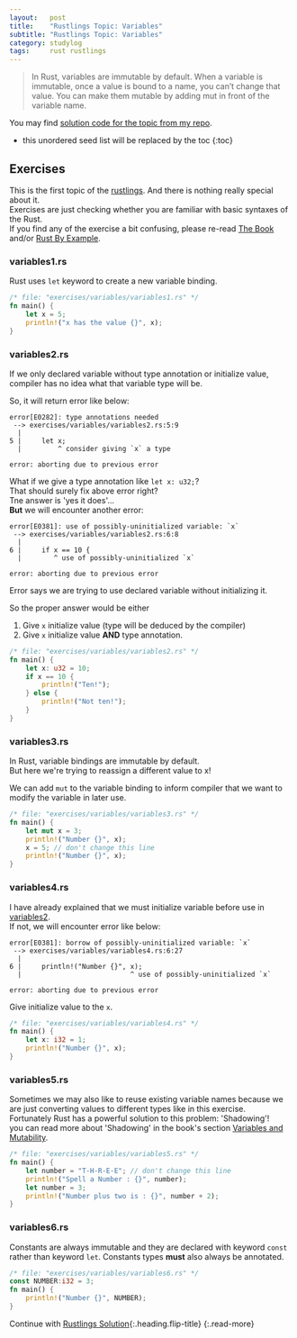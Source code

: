 ```yaml
---
layout:   post
title:    "Rustlings Topic: Variables"
subtitle: "Rustlings Topic: Variables"
category: studylog
tags:     rust rustlings
---
```


> In Rust, variables are immutable by default.
> When a variable is immutable, once a value is bound to a name, you can’t change that value.
> You can make them mutable by adding mut in front of the variable name.

You may find [solution code for the topic from my repo].

[solution code for the topic from my repo]: https://github.com/LazyRen/rustlings-solution/tree/main/exercises/variables

<!--more-->

* this unordered seed list will be replaced by the toc
{:toc}

## Exercises

This is the first topic of the [rustlings]. And there is nothing really special about it.<br>
Exercises are just checking whether you are familiar with basic syntaxes of the Rust.<br>
If you find any of the exercise a bit confusing, please re-read [The Book] and/or [Rust By Example].

[rustlings]: https://github.com/rust-lang/rustlings
[The Book]: https://doc.rust-lang.org/book/index.html
[Rust By Example]: https://doc.rust-lang.org/rust-by-example/index.html

### variables1.rs

Rust uses `let` keyword to create a new variable binding.

```rust
/* file: "exercises/variables/variables1.rs" */
fn main() {
    let x = 5;
    println!("x has the value {}", x);
}
```

### variables2.rs

If we only declared variable without type annotation or initialize value,
compiler has no idea what that variable type will be.

So, it will return error like below:

```shell
error[E0282]: type annotations needed
 --> exercises/variables/variables2.rs:5:9
  |
5 |     let x;
  |         ^ consider giving `x` a type

error: aborting due to previous error
```

What if we give a type annotation like `let x: u32;`?<br>
That should surely fix above error right?<br>
Tne answer is 'yes it does'...<br>
**But** we will encounter another error:

```shell
error[E0381]: use of possibly-uninitialized variable: `x`
 --> exercises/variables/variables2.rs:6:8
  |
6 |     if x == 10 {
  |        ^ use of possibly-uninitialized `x`

error: aborting due to previous error
```

Error says we are trying to use declared variable without initializing it.

So the proper answer would be either

1. Give `x` initialize value (type will be deduced by the compiler)
2. Give `x` initialize value **AND** type annotation.

```rust
/* file: "exercises/variables/variables2.rs" */
fn main() {
    let x: u32 = 10;
    if x == 10 {
        println!("Ten!");
    } else {
        println!("Not ten!");
    }
}
```

### variables3.rs

In Rust, variable bindings are immutable by default.<br>
But here we're trying to reassign a different value to x!

We can add `mut` to the variable binding to inform compiler that we want to modify the variable in
later use.

```rust
/* file: "exercises/variables/variables3.rs" */
fn main() {
    let mut x = 3;
    println!("Number {}", x);
    x = 5; // don't change this line
    println!("Number {}", x);
}
```

### variables4.rs

I have already explained that we must initialize variable before use in [variables2].<br>
If not, we will encounter error like below:

[variables2]: #variables2rs

```shell
error[E0381]: borrow of possibly-uninitialized variable: `x`
 --> exercises/variables/variables4.rs:6:27
  |
6 |     println!("Number {}", x);
  |                           ^ use of possibly-uninitialized `x`

error: aborting due to previous error
```

Give initialize value to the `x`.

```rust
/* file: "exercises/variables/variables4.rs" */
fn main() {
    let x: i32 = 1;
    println!("Number {}", x);
}
```

### variables5.rs

Sometimes we may also like to reuse existing variable names because we are just converting
values to different types like in this exercise.<br>
Fortunately Rust has a powerful solution to this problem: 'Shadowing'!<br>
you can read more about 'Shadowing' in the book's section [Variables and Mutability].

[Variables and Mutability]: https://doc.rust-lang.org/book/ch03-01-variables-and-mutability.html#shadowing

```rust
/* file: "exercises/variables/variables5.rs" */
fn main() {
    let number = "T-H-R-E-E"; // don't change this line
    println!("Spell a Number : {}", number);
    let number = 3;
    println!("Number plus two is : {}", number + 2);
}
```

### variables6.rs

Constants are always immutable and they are declared with keyword `const` rather than keyword `let`.
Constants types **must** also always be annotated.

```rust
/* file: "exercises/variables/variables6.rs" */
const NUMBER:i32 = 3;
fn main() {
    println!("Number {}", NUMBER);
}
```

Continue with [Rustlings Solution](rustlings){:.heading.flip-title}
{:.read-more}
